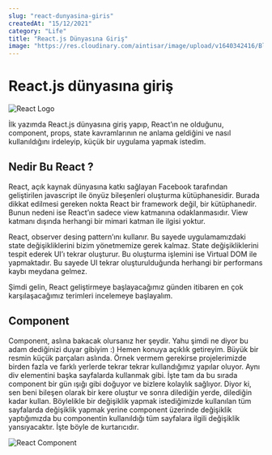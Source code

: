 ```yaml
---
slug: "react-dunyasina-giris"
createdAt: "15/12/2021"
category: "Life"
title: "React.js Dünyasına Giriş"
image: "https://res.cloudinary.com/aintisar/image/upload/v1640342416/Blog/react_xep76u.png"
---
```


# React.js dünyasına giriş

![React Logo](https://res.cloudinary.com/aintisar/image/upload/v1640342416/Blog/react_xep76u.png)

İlk yazımda React.js dünyasına giriş yapıp, React’ın ne olduğunu, component, props, state kavramlarının ne anlama geldiğini ve nasıl kullanıldığını irdeleyip, küçük bir uygulama yapmak istedim.

## Nedir Bu React ?

React, açık kaynak dünyasına katkı sağlayan Facebook tarafından geliştirilen javascript ile önyüz bileşenleri oluşturma kütüphanesidir. Burada dikkat edilmesi gereken nokta React bir framework değil, bir kütüphanedir. Bunun nedeni ise React’ın sadece view katmanına odaklanmasıdır. View katmanı dışında herhangi bir mimari katman ile ilgisi yoktur.

React, observer desing pattern’ını kullanır. Bu sayede uygulamamızdaki state değişikliklerini bizim yönetmemize gerek kalmaz. State değişikliklerini tespit ederek UI’ı tekrar oluşturur. Bu oluşturma işlemini ise Virtual DOM ile yapmaktadır. Bu sayede UI tekrar oluşturulduğunda herhangi bir performans kaybı meydana gelmez.

Şimdi gelin, React geliştirmeye başlayacağımız günden itibaren en çok karşılaşacağımız terimleri incelemeye başlayalım.

## Component

Component, aslına bakacak olursanız her şeydir. Yahu şimdi ne diyor bu adam dediğinizi duyar gibiyim :) Hemen konuya açıklık getireyim. Büyük bir resmin küçük parçaları aslında. Örnek vermem gerekirse projelerimizde birden fazla ve farklı yerlerde tekrar tekrar kullandığımız yapılar oluyor. Aynı div elementini başka sayfalarda kullanmak gibi. İşte tam da bu sırada component bir gün ışığı gibi doğuyor ve bizlere kolaylık sağlıyor. Diyor ki, sen beni bileşen olarak bir kere oluştur ve sonra dilediğin yerde, dilediğin kadar kullan. Böylelikle bir değişiklik yapmak istediğimizde kullanılan tüm sayfalarda değişiklik yapmak yerine component üzerinde değişiklik yaptığımızda bu componentin kullanıldığı tüm sayfalara ilgili değişiklik yansıyacaktır. İşte böyle de kurtarıcıdır.

![React Component](https://i.imgur.com/XvISZlT.png)
